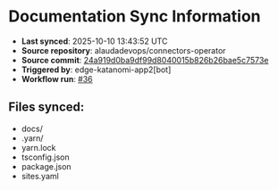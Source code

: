 # Documentation Sync Information

- **Last synced**: 2025-10-10 13:43:52 UTC
- **Source repository**: alaudadevops/connectors-operator
- **Source commit**: [24a919d0ba9df99d8040015b826b26bae5c7573e](https://github.com/alaudadevops/connectors-operator/commit/24a919d0ba9df99d8040015b826b26bae5c7573e)
- **Triggered by**: edge-katanomi-app2[bot]
- **Workflow run**: [#36](https://github.com/alaudadevops/connectors-operator/actions/runs/18408393729)

## Files synced:
- docs/
- .yarn/
- yarn.lock
- tsconfig.json
- package.json
- sites.yaml
